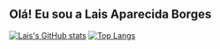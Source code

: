 ## Olá! Eu sou a Lais Aparecida Borges

[![Lais's GitHub stats](https://github-readme-stats.vercel.app/api?username=laisab&hide=stars,prs,issues&count_private=true&show_icons=true&theme=midnight-purple)](https://github.com/anuraghazra/github-readme-stats)
[![Top Langs](https://github-readme-stats.vercel.app/api/top-langs/?username=laisab&theme=midnight-purple&layout=compact)](https://github.com/anuraghazra/github-readme-stats)
